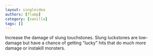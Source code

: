 ```yaml
---
layout: singleidea
authors: [flump]
category: [vanilla]
tags: []
---
```

Increase the damage of slung touchstones. Slung luckstones are low-damage but have a chance of getting "lucky" hits that do much more damage or instakill monsters.
